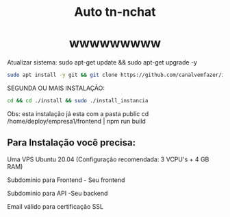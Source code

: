 <h1 align="center">Auto tn-nchat</h1>

<h1 align="center">wwwwwwwww</h1>



Atualizar sistema:
sudo apt-get update && sudo apt-get upgrade -y



```bash
sudo apt install -y git && git clone https://github.com/canalvemfazer/instalador install && sudo chmod -R 777 ./install && cd ./install && sudo ./install_primaria
```
 SEGUNDA OU MAIS INSTALAÇÃO:
```bash
cd && cd ./install && sudo ./install_instancia
```


Obs: esta instalação já esta com a pasta public
cd /home/deploy/empresa1/frontend |
npm run build

## Para Instalação você precisa:

Uma VPS Ubuntu 20.04 (Configuração recomendada: 3 VCPU's + 4 GB RAM)

Subdominio para Frontend - Seu frontend

Subdominio para API -Seu backend

Email válido para certificação SSL












